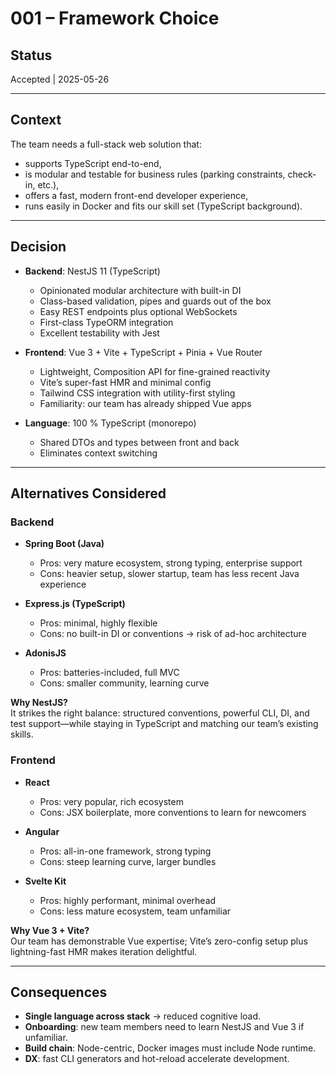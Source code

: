 # 001 – Framework Choice

## Status  
Accepted | 2025-05-26

---

## Context  
The team needs a full-stack web solution that:  
- supports TypeScript end-to-end,  
- is modular and testable for business rules (parking constraints, check-in, etc.),  
- offers a fast, modern front-end developer experience,  
- runs easily in Docker and fits our skill set (TypeScript background).

---

## Decision  
- **Backend**: NestJS 11 (TypeScript)  
  - Opinionated modular architecture with built-in DI  
  - Class-based validation, pipes and guards out of the box  
  - Easy REST endpoints plus optional WebSockets  
  - First-class TypeORM integration  
  - Excellent testability with Jest  

- **Frontend**: Vue 3 + Vite + TypeScript + Pinia + Vue Router  
  - Lightweight, Composition API for fine-grained reactivity  
  - Vite’s super-fast HMR and minimal config  
  - Tailwind CSS integration with utility-first styling  
  - Familiarity: our team has already shipped Vue apps  

- **Language**: 100 % TypeScript (monorepo)  
  - Shared DTOs and types between front and back  
  - Eliminates context switching  

---

## Alternatives Considered

### Backend  
- **Spring Boot (Java)**  
  - Pros: very mature ecosystem, strong typing, enterprise support  
  - Cons: heavier setup, slower startup, team has less recent Java experience  

- **Express.js (TypeScript)**  
  - Pros: minimal, highly flexible  
  - Cons: no built-in DI or conventions → risk of ad-hoc architecture  

- **AdonisJS**  
  - Pros: batteries-included, full MVC  
  - Cons: smaller community, learning curve  

**Why NestJS?**  
It strikes the right balance: structured conventions, powerful CLI, DI, and test support—while staying in TypeScript and matching our team’s existing skills.

### Frontend  
- **React**  
  - Pros: very popular, rich ecosystem  
  - Cons: JSX boilerplate, more conventions to learn for newcomers  

- **Angular**  
  - Pros: all-in-one framework, strong typing  
  - Cons: steep learning curve, larger bundles  

- **Svelte Kit**  
  - Pros: highly performant, minimal overhead  
  - Cons: less mature ecosystem, team unfamiliar  

**Why Vue 3 + Vite?**  
Our team has demonstrable Vue expertise; Vite’s zero-config setup plus lightning-fast HMR makes iteration delightful.

---

## Consequences  
- **Single language across stack** → reduced cognitive load.  
- **Onboarding**: new team members need to learn NestJS and Vue 3 if unfamiliar.  
- **Build chain**: Node-centric, Docker images must include Node runtime.  
- **DX**: fast CLI generators and hot-reload accelerate development.